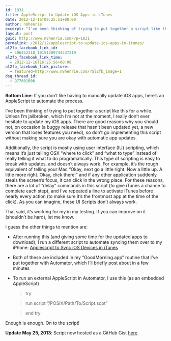 ```yaml
---
id: 1831
title: AppleScript to Update iOS Apps in iTunes
date: 2012-12-16T09:25:51+00:00
author: n8henrie
excerpt: "I've been thinking of trying to put together a script like this for a while. Unless I'm jailbroken, which I'm not at the moment, I really don't ever hesitate to update my iOS apps. There are good reasons why you should not, on occasion (a buggy release that hasn't been updated yet, a new version that loses features you need), so don't go implementing this script without making sure you are okay with automatic app updates."
layout: post
guid: http://www.n8henrie.com/?p=1831
permalink: /2012/12/applescript-to-update-ios-apps-in-itunes/
al2fb_facebook_link_id:
  - 506452318_10151289744337319
al2fb_facebook_link_time:
  - 2012-12-16T16:25:56+00:00
al2fb_facebook_link_picture:
  - featured=http://www.n8henrie.com/?al2fb_image=1
dsq_thread_id:
  - 977601006
---
```

**Bottom Line:** If you don&#8217;t like having to manually update iOS apps, here&#8217;s an AppleScript to automate the process.
  
<!--more-->

I&#8217;ve been thinking of trying to put together a script like this for a while. Unless I&#8217;m jailbroken, which I&#8217;m not at the moment, I really don&#8217;t ever hesitate to update my iOS apps. There are good reasons why you should not, on occasion (a buggy release that hasn&#8217;t been updated yet, a new version that loses features you need), so don&#8217;t go implementing this script without making sure you are okay with automatic app updates.

Additionally, the script is mostly using user interface (IU) scripting, which means it&#8217;s just telling OSX &#8220;where to click&#8221; and &#8220;what to type&#8221; instead of really telling it what to do programatically. This type of scripting is easy to break with updates, and doesn&#8217;t always work. For example, it&#8217;s the rough equivalent of telling your Mac &#8220;Okay, next go a little right. Now a little up. A little more right. Okay, click there!&#8221; and if any other application suddenly steals the screen&#8217;s focus, it can click in the wrong place. For these reasons, there are a lot of &#8220;delay&#8221; commands in this script (to give iTunes a chance to complete each step), and I&#8217;ve repeated a line to activate iTunes before nearly every action (to make sure it&#8217;s the frontmost app at the time of the click). As you can imagine, these UI Scripts don&#8217;t always work.

That said, it&#8217;s working for my in my testing. If you can improve on it (shouldn&#8217;t be hard), let me know.

I guess the other things to mention are:

  * After running this (and giving some time for the updated apps to download), I run a different script to automate syncing them over to my iPhone: [Applescript to Sync iOS Devices in iTunes](http://www.n8henrie.com/2011/12/applescript-to-sync-ios-devices-in/)
  * Both of these are included in my &#8220;GoodMorning.app&#8221; routine that I&#8217;ve put together with Automator, which I&#8217;ll briefly post about in a few minutes
  * To run an external AppleScript in Automator, I use this (as an embedded AppleScript)
  
    > try
  
    > run script &#8220;/POSIX/Path/To/Script.scpt&#8221;
  
    > end try 

Enough is enough. On to the script!

**Update May 25, 2013**: Script now hosted as a GitHub Gist <a href="https://gist.github.com/n8henrie/5649326" title="UpdateiOSApps.applescript at GitHub" target="_blank">here</a>.
